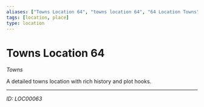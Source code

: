 ```yaml
---
aliases: ["Towns Location 64", "towns location 64", "64 Location Towns"]
tags: [location, place]
type: location
---
```


# Towns Location 64

*Towns*

A detailed towns location with rich history and plot hooks.

---
*ID: LOC00063*